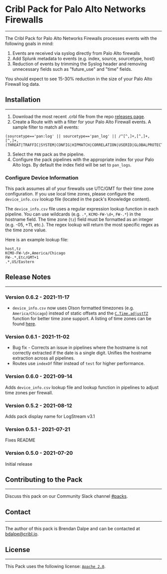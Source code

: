 # Cribl Pack for Palo Alto Networks Firewalls
----

The Cribl Pack for Palo Alto Networks Firewalls processes events with the following goals in mind:
1. Events are received via syslog directly from Palo Alto firewalls
1. Add Splunk metadata to events (e.g. index, source, sourcetype, host)
2. Reduction of events by trimming the Syslog header and removing unnecessary fields such as "future_use" and "time" fields.

You should expect to see 15-30% reduction in the size of your Palo Alto Firewall log data.

## Installation
---
1. Download the most recent .crbl file from the repo [releases page](https://github.com/criblpacks/cribl-palo-alto-networks/releases).
2. Create a Route with with a filter for your Palo Alto Firewall events. A sample filter to match all events:
```
(sourcetype=='pan:log' || sourcetype=='pan_log' || /^[^,]+,[^,]+,[^,]+,(THREAT|TRAFFIC|SYSTEM|CONFIG|HIPMATCH|CORRELATION|USERID|GLOBALPROTECT),/.test(_raw))
```
3. Select the `PAN` pack as the pipeline.
4. Configure the pack pipelines with the appropriate index for your Palo Alto logs. By default the index field will be set to `pan_logs`.

### Configure Device Information
This pack assumes all of your firewalls use UTC/GMT for their time zone configuration. If you use local time zones, please configure the `device_info.csv` lookup file (located in the pack's Knowledge content).

The `device_info.csv` file uses a regular expression lookup function in each pipeline. You can use wildcards (e.g. `.*`, `KCMO-FW-\d+`, `FW-.*`) in the hostname field. The time zone (`tz`) field must be formatted as an integer (e.g. -05, +11, etc.). The regex lookup will return the most specific regex as the time zone value.

Here is an example lookup file:
```
host,tz
KCMO-FW-\d+,America/Chicago
FW-.*,Etc/GMT+1
.*,US/Eastern
```

## Release Notes
---
### Version 0.6.2 - 2021-11-17
* `device_info.csv` now uses Olson formatted timezones (e.g. `America/Chicago`) instead of static offsets and the [`C.Time.adjustTZ`](https://docs.cribl.io/logstream/cribl-reference/#time) function for better time zone support. A listing of time zones can be found [here](https://en.wikipedia.org/wiki/List_of_tz_database_time_zones#List).

### Version 0.6.1 - 2021-11-02
* Bug fix - Corrects an issue in pipelines where the hostname is not correctly extracted if the date is a single digit. Unifies the hostname extraction across all pipelines.
* Routes use `indexOf` filter instead of `test` for higher performance. 

### Version 0.6.0 - 2021-09-14
Adds `device_info.csv` lookup file and lookup function in pipelines to adjust time zones per firewall.

### Version 0.5.2 - 2021-08-12
Adds pack display name for LogStream v3.1

### Version 0.5.1 - 2021-07-21
Fixes README

### Version 0.5.0 - 2021-07-20
Initial release


## Contributing to the Pack
---
Discuss this pack on our Community Slack channel [#packs](https://cribl-community.slack.com/archives/C021UP7ETM3).

## Contact
---
The author of this pack is Brendan Dalpe and can be contacted at <bdalpe@cribl.io>.

## License
---
This Pack uses the following license: [`Apache 2.0`](https://github.com/criblio/appscope/blob/master/LICENSE).